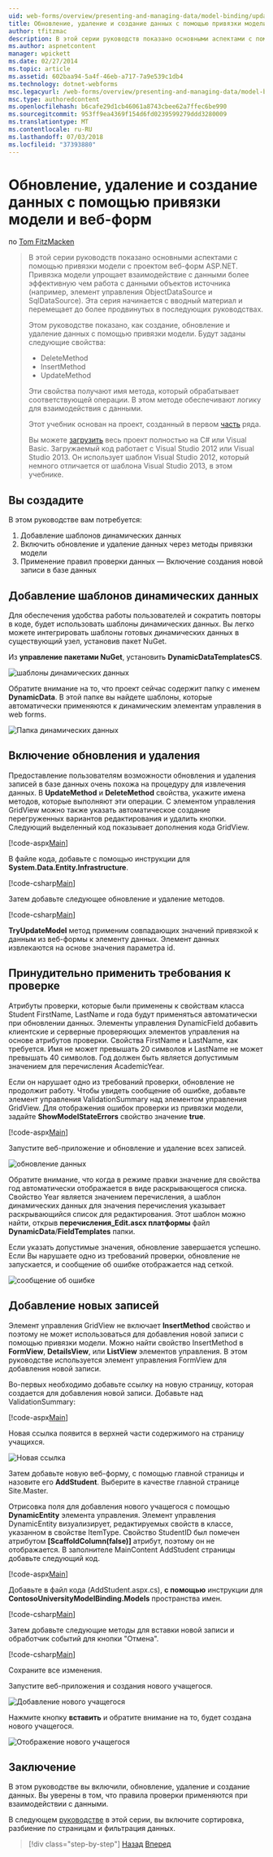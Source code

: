 ```yaml
---
uid: web-forms/overview/presenting-and-managing-data/model-binding/updating-deleting-and-creating-data
title: Обновление, удаление и создание данных с помощью привязки модели и веб-форм | Документация Майкрософт
author: tfitzmac
description: В этой серии руководств показано основными аспектами с помощью привязки модели с проектом веб-форм ASP.NET. Привязка модели позволяет взаимодействие с данными более прямой-...
ms.author: aspnetcontent
manager: wpickett
ms.date: 02/27/2014
ms.topic: article
ms.assetid: 602baa94-5a4f-46eb-a717-7a9e539c1db4
ms.technology: dotnet-webforms
msc.legacyurl: /web-forms/overview/presenting-and-managing-data/model-binding/updating-deleting-and-creating-data
msc.type: authoredcontent
ms.openlocfilehash: b6cafe29d1cb46061a8743cbee62a7ffec6be990
ms.sourcegitcommit: 953ff9ea4369f154d6fd0239599279ddd3280009
ms.translationtype: MT
ms.contentlocale: ru-RU
ms.lasthandoff: 07/03/2018
ms.locfileid: "37393880"
---
```

<a name="updating-deleting-and-creating-data-with-model-binding-and-web-forms"></a>Обновление, удаление и создание данных с помощью привязки модели и веб-форм
====================
по [Tom FitzMacken](https://github.com/tfitzmac)

> В этой серии руководств показано основными аспектами с помощью привязки модели с проектом веб-форм ASP.NET. Привязка модели упрощает взаимодействие с данными более эффективную чем работа с данными объектов источника (например, элемент управления ObjectDataSource и SqlDataSource). Эта серия начинается с вводный материал и перемещает до более продвинутых в последующих руководствах.
> 
> Этом руководстве показано, как создание, обновление и удаление данных с помощью привязки модели. Будут заданы следующие свойства:
> 
> - DeleteMethod
> - InsertMethod
> - UpdateMethod
> 
> Эти свойства получают имя метода, который обрабатывает соответствующей операции. В этом методе обеспечивают логику для взаимодействия с данными.
> 
> Этот учебник основан на проект, созданный в первом [часть](retrieving-data.md) ряда.
> 
> Вы можете [загрузить](https://go.microsoft.com/fwlink/?LinkId=286116) весь проект полностью на C# или Visual Basic. Загружаемый код работает с Visual Studio 2012 или Visual Studio 2013. Он использует шаблон Visual Studio 2012, который немного отличается от шаблона Visual Studio 2013, в этом учебнике.


## <a name="what-youll-build"></a>Вы создадите

В этом руководстве вам потребуется:

1. Добавление шаблонов динамических данных
2. Включить обновление и удаление данных через методы привязки модели
3. Применение правил проверки данных — Включение создания новой записи в базе данных

## <a name="add-dynamic-data-templates"></a>Добавление шаблонов динамических данных

Для обеспечения удобства работы пользователей и сократить повторы в коде, будет использовать шаблоны динамических данных. Вы легко можете интегрировать шаблоны готовых динамических данных в существующий узел, установив пакет NuGet.

Из **управление пакетами NuGet**, установить **DynamicDataTemplatesCS**.

![шаблоны динамических данных](updating-deleting-and-creating-data/_static/image1.png)

Обратите внимание на то, что проект сейчас содержит папку с именем **DynamicData**. В этой папке вы найдете шаблоны, которые автоматически применяются к динамическим элементам управления в web forms.

![Папка динамических данных](updating-deleting-and-creating-data/_static/image2.png)

## <a name="enable-updating-and-deleting"></a>Включение обновления и удаления

Предоставление пользователям возможности обновления и удаления записей в базе данных очень похожа на процедуру для извлечения данных. В **UpdateMethod** и **DeleteMethod** свойства, укажите имена методов, которые выполняют эти операции. С элементом управления GridView можно также указать автоматическое создание перегруженных вариантов редактирования и удалить кнопки. Следующий выделенный код показывает дополнения кода GridView.

[!code-aspx[Main](updating-deleting-and-creating-data/samples/sample1.aspx?highlight=4-5)]

В файле кода, добавьте с помощью инструкции для **System.Data.Entity.Infrastructure**.

[!code-csharp[Main](updating-deleting-and-creating-data/samples/sample2.cs)]

Затем добавьте следующее обновление и удаление методов.

[!code-csharp[Main](updating-deleting-and-creating-data/samples/sample3.cs)]

**TryUpdateModel** метод применим совпадающих значений привязкой к данным из веб-формы к элементу данных. Элемент данных извлекаются на основе значения параметра id.

## <a name="enforce-validation-requirements"></a>Принудительно применить требования к проверке

Атрибуты проверки, которые были применены к свойствам класса Student FirstName, LastName и года будут применяться автоматически при обновлении данных. Элементы управления DynamicField добавить клиентские и серверные проверяющих элементов управления на основе атрибутов проверки. Свойства FirstName и LastName, как требуется. Имя не может превышать 20 символов и LastName не может превышать 40 символов. Год должен быть является допустимым значением для перечисления AcademicYear.

Если он нарушает одно из требований проверки, обновление не продолжит работу. Чтобы увидеть сообщение об ошибке, добавьте элемент управления ValidationSummary над элементом управления GridView. Для отображения ошибок проверки из привязки модели, задайте **ShowModelStateErrors** свойство значение **true**. 

[!code-aspx[Main](updating-deleting-and-creating-data/samples/sample4.aspx)]

Запустите веб-приложение и обновление и удаление всех записей.

![обновление данных](updating-deleting-and-creating-data/_static/image3.png)

Обратите внимание, что когда в режиме правки значение для свойства год автоматически отображается в виде раскрывающегося списка. Свойство Year является значением перечисления, а шаблон динамических данных для значения перечисления указывает раскрывающийся список для редактирования. Этот шаблон можно найти, открыв **перечисления\_Edit.ascx платформы** файл **DynamicData**/**FieldTemplates** папки.

Если указать допустимые значения, обновление завершается успешно. Если Вы нарушаете одно из требований проверки, обновление не запускается, и сообщение об ошибке отображается над сеткой.

![сообщение об ошибке](updating-deleting-and-creating-data/_static/image4.png)

## <a name="add-new-records"></a>Добавление новых записей

Элемент управления GridView не включает **InsertMethod** свойство и поэтому не может использоваться для добавления новой записи с помощью привязки модели. Можно найти свойство InsertMethod в **FormView**, **DetailsView**, или **ListView** элементов управления. В этом руководстве используется элемент управления FormView для добавления новой записи.

Во-первых необходимо добавьте ссылку на новую страницу, которая создается для добавления новой записи. Добавьте над ValidationSummary:

[!code-aspx[Main](updating-deleting-and-creating-data/samples/sample5.aspx)]

Новая ссылка появится в верхней части содержимого на страницу учащихся.

![Новая ссылка](updating-deleting-and-creating-data/_static/image5.png)

Затем добавьте новую веб-форму, с помощью главной страницы и назовите его **AddStudent**. Выберите в качестве главной странице Site.Master.

Отрисовка поля для добавления нового учащегося с помощью **DynamicEntity** элемента управления. Элемент управления DynamicEntity визуализирует, редактируемых свойств в классе, указанном в свойстве ItemType. Свойство StudentID был помечен атрибутом **[ScaffoldColumn(false)]** атрибут, поэтому он не отображается. В заполнителе MainContent AddStudent страницы добавьте следующий код.

[!code-aspx[Main](updating-deleting-and-creating-data/samples/sample6.aspx)]

Добавьте в файл кода (AddStudent.aspx.cs), **с помощью** инструкции для **ContosoUniversityModelBinding.Models** пространства имен.

[!code-csharp[Main](updating-deleting-and-creating-data/samples/sample7.cs)]

Затем добавьте следующие методы для вставки новой записи и обработчик событий для кнопки "Отмена".

[!code-csharp[Main](updating-deleting-and-creating-data/samples/sample8.cs)]

Сохраните все изменения.

Запустите веб-приложения и создания нового учащегося.

![Добавление нового учащегося](updating-deleting-and-creating-data/_static/image6.png)

Нажмите кнопку **вставить** и обратите внимание на то, будет создана нового учащегося.

![Отображение нового учащегося](updating-deleting-and-creating-data/_static/image7.png)

## <a name="conclusion"></a>Заключение

В этом руководстве вы включили, обновление, удаление и создание данных. Вы уверены в том, что правила проверки применяются при взаимодействии с данными.

В следующем [руководстве](sorting-paging-and-filtering-data.md) в этой серии, вы включите сортировка, разбиение по страницам и фильтрация данных.

> [!div class="step-by-step"]
> [Назад](retrieving-data.md)
> [Вперед](sorting-paging-and-filtering-data.md)
